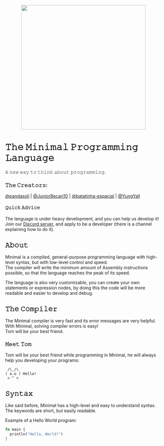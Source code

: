 <div align="center">
       <img width="400px" src="https://github.com/minimal-lang/.github/assets/82233337/802b8cc5-03ba-42f3-bfff-a6808830e434">
</div>
  
# 𝚃𝚑𝚎 𝙼𝚒𝚗𝚒𝚖𝚊𝚕 𝙿𝚛𝚘𝚐𝚛𝚊𝚖𝚖𝚒𝚗𝚐 𝙻𝚊𝚗𝚐𝚞𝚊𝚐𝚎
𝙰 𝚗𝚎𝚠 𝚠𝚊𝚢 𝚝𝚘 𝚝𝚑𝚒𝚗𝚔 𝚊𝚋𝚘𝚞𝚝 𝚙𝚛𝚘𝚐𝚛𝚊𝚖𝚖𝚒𝚗𝚐.

### 𝚃𝚑𝚎 𝙲𝚛𝚎𝚊𝚝𝚘𝚛𝚜:
[@pandasoli](https://github.com/pandasoli) |
[@JuniorBecari10](https://github.com/juniorbecari10) |
[@batatinha-espacial](https://github.com/batatinha-espacial) |
[@YungYall](https://github.com/yungyall)

#### 𝚀𝚞𝚒𝚌𝚔 𝙰𝚍𝚟𝚒𝚌𝚎
The language is under heavy development, and you can help us develop it!
Join our [Discord server](https://discord.gg/F3Uh9W4g), and apply to be a developer (there is a channel explaining how to do it).

## 𝙰𝚋𝚘𝚞𝚝

Minimal is a compiled, general-purpose programming language with high-level syntax, but with low-level control and speed. <br>
The compiler will write the minimum amount of Assembly instructions possible, so that the language reaches the peak of its speed.

The language is also very customizable, you can create your own statements or expression nodes, by doing this the code will be more readable and easier to develop and debug.

## 𝚃𝚑𝚎 𝙲𝚘𝚖𝚙𝚒𝚕𝚎𝚛
The Minimal compiler is very fast and its error messages are very helpful. With Minimal, solving compiler errors is easy! <br>
Tom will be your best friend.

### 𝙼𝚎𝚎𝚝 𝚃𝚘𝚖
Tom will be your best friend while programming in Minimal, he will always help you developing your programs:

```
 /\_/\
( o.o ) Hello!
 > ^ <
```

## 𝚂𝚢𝚗𝚝𝚊𝚡

Like said before, Minimal has a high-level and easy to understand syntax. <br>
The keywords are short, but easily readable.

Example of a Hello World program:
```rust
fn main {
  println("Hello, World!")
}
```
